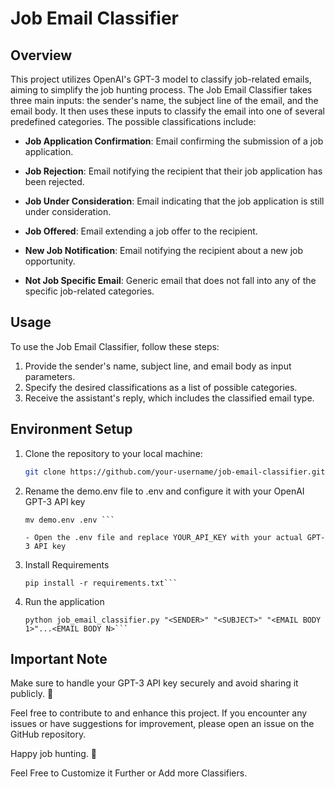 # Job Email Classifier

## Overview

This project utilizes OpenAI's GPT-3 model to classify job-related emails, aiming to simplify the job hunting process. The Job Email Classifier takes three main inputs: the sender's name, the subject line of the email, and the email body. It then uses these inputs to classify the email into one of several predefined categories. The possible classifications include:

- **Job Application Confirmation**: Email confirming the submission of a job application.
  
- **Job Rejection**: Email notifying the recipient that their job application has been rejected.

- **Job Under Consideration**: Email indicating that the job application is still under consideration.

- **Job Offered**: Email extending a job offer to the recipient.

- **New Job Notification**: Email notifying the recipient about a new job opportunity.

- **Not Job Specific Email**: Generic email that does not fall into any of the specific job-related categories.

## Usage

To use the Job Email Classifier, follow these steps:

1. Provide the sender's name, subject line, and email body as input parameters.
2. Specify the desired classifications as a list of possible categories.
3. Receive the assistant's reply, which includes the classified email type.

## Environment Setup

1. Clone the repository to your local machine:

   ```bash
   git clone https://github.com/your-username/job-email-classifier.git```

2. Rename the demo.env file to .env and configure it with your OpenAI GPT-3 API key

    ```
    mv demo.env .env ```

    - Open the .env file and replace YOUR_API_KEY with your actual GPT-3 API key

3. Install Requirements

    ```
    pip install -r requirements.txt```

4. Run the application

    ```
    python job_email_classifier.py "<SENDER>" "<SUBJECT>" "<EMAIL BODY 1>"...<EMAIL BODY N>```

## Important Note

Make sure to handle your GPT-3 API key securely and avoid sharing it publicly. 👀

Feel free to contribute to and enhance this project. If you encounter any issues or have suggestions for improvement, please open an issue on the GitHub repository.

Happy job hunting. 🚀

Feel Free to Customize it Further or Add more Classifiers. 